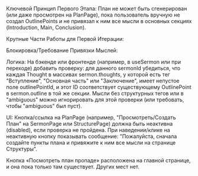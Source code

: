 Ключевой Принцип Первого Этапа: План не может быть сгенерирован (или даже просмотрен на PlanPage), пока пользователь вручную не создал OutlinePoints и не привязал к ним все мысли в основных секциях (Introduction, Main, Conclusion).

Крупные Части Работы для Первой Итерации:

Блокировка/Требование Привязки Мыслей:

Логика: На бэкенде или фронтенде (например, в useSermon или при переходе) добавить проверку: для данного sermonId убедиться, что каждая Thought в массивах sermon.thoughts, у которой есть тег "Вступление", "Основная часть" или "Заключение", имеет непустое поле outlinePointId, и этот ID соответствует существующему OutlinePoint в sermon.outline в той же секции. Мысли без структурных тегов или в "ambiguous" можно игнорировать для этой проверки (или требовать, чтобы "ambiguous" был пуст).

UI: Кнопка/ссылка на PlanPage (например, "Просмотреть/Создать План" на SermonPage или StructurePage) должна быть неактивна (disabled), если проверка не пройдена. При наведении/клике на неактивную кнопку показывать сообщение: "Пожалуйста, сначала создайте пункты плана и привяжите к ним все мысли на странице Структуры".

Кнопка «Посмотреть план пропаде» расположена на главной странице, и она пока только там существует. Других мест нет.